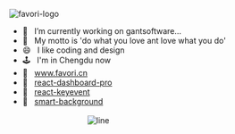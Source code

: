 

![favori-logo](https://user-images.githubusercontent.com/13197560/131251197-7b3d7b82-c202-48fd-9635-6892f9011a97.png)
- 🔭  &nbsp; I’m currently working on gantsoftware...
- 👹  &nbsp; My motto is 'do what you love ant love what you do'
- 😄  &nbsp; I like coding and design
- 🕹  &nbsp; I'm in Chengdu now 
- 📖  &nbsp; www.favori.cn
- 🦁  &nbsp; <a href="https://yuanguandong.github.io/react-dashboard-pro/" target="_blank">react-dashboard-pro</a>
- 🐽  &nbsp; [react-keyevent](https://react-keyevent.netlify.app)
- 🐷  &nbsp; [smart-background](https://yuanguandong.github.io/smart-background/)  &nbsp;&nbsp;&nbsp;&nbsp;&nbsp;&nbsp;&nbsp;&nbsp;&nbsp;&nbsp;&nbsp;&nbsp;&nbsp;&nbsp;&nbsp;&nbsp;&nbsp;&nbsp;&nbsp;&nbsp;&nbsp;&nbsp;&nbsp;&nbsp;&nbsp;&nbsp;&nbsp;&nbsp;&nbsp;&nbsp;&nbsp;&nbsp;&nbsp;&nbsp;&nbsp;&nbsp;&nbsp;&nbsp;&ensp;&emsp;&emsp;&emsp;&emsp;&emsp;&emsp;&emsp;&emsp;&emsp;&emsp;&emsp;&emsp;&emsp;&emsp;&emsp;&emsp;&emsp;&emsp;&emsp;&emsp;&emsp;&emsp;&emsp;&emsp;&emsp;&emsp;&emsp;&emsp;&emsp;&emsp;&emsp;      ![line](https://user-images.githubusercontent.com/13197560/131251511-2b37b081-4452-439c-aa18-3793b36eb868.png)






